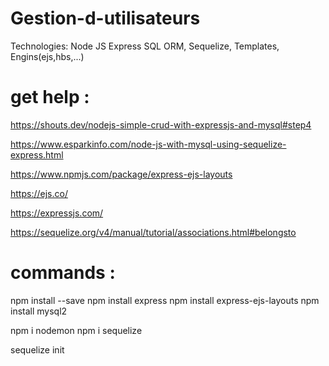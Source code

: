 # Gestion-d-utilisateurs
 Technologies:  Node JS Express SQL ORM, Sequelize, Templates, Engins(ejs,hbs,...)
# get help :
https://shouts.dev/nodejs-simple-crud-with-expressjs-and-mysql#step4

https://www.esparkinfo.com/node-js-with-mysql-using-sequelize-express.html

https://www.npmjs.com/package/express-ejs-layouts

https://ejs.co/

https://expressjs.com/

https://sequelize.org/v4/manual/tutorial/associations.html#belongsto

# commands :

npm install --save
npm install express 
npm install express-ejs-layouts 
npm install mysql2

npm i nodemon
npm i sequelize 

sequelize init 